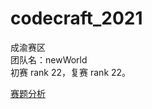 # codecraft_2021
成渝赛区<br>
团队名：newWorld<br>
初赛 rank 22，复赛 rank 22。<br>

[赛题分析](https://blog.csdn.net/heisenberg_kitty/article/details/115705728)
